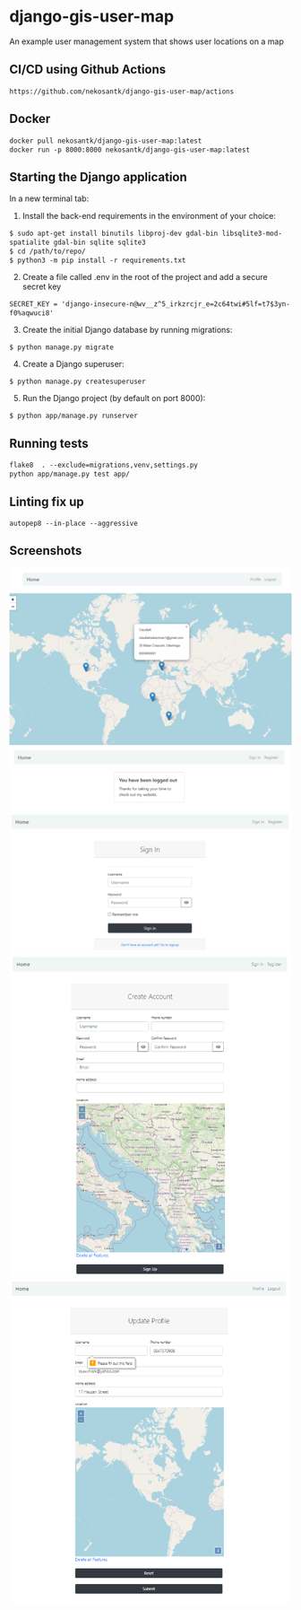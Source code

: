 # django-gis-user-map
 An example user management system that shows user locations on a map

## CI/CD using Github Actions
```
https://github.com/nekosantk/django-gis-user-map/actions
```
## Docker
```
docker pull nekosantk/django-gis-user-map:latest
docker run -p 8000:8000 nekosantk/django-gis-user-map:latest
```
 ## Starting the Django application

In a new terminal tab:

1. Install the back-end requirements in the environment of your choice:
  ```shell
  $ sudo apt-get install binutils libproj-dev gdal-bin libsqlite3-mod-spatialite gdal-bin sqlite sqlite3
  $ cd /path/to/repo/
  $ python3 -m pip install -r requirements.txt
  ```
2. Create a file called .env in the root of the project and add a secure secret key
```
SECRET_KEY = 'django-insecure-n@wv__z^5_irkzrcjr_e=2c64twi#5lf=t7$3yn-f0%aqwuci8'
```
3. Create the initial Django database by running migrations:
  ```shell
  $ python manage.py migrate
  ```
4. Create a Django superuser:
  ```shell
  $ python manage.py createsuperuser
  ```
5. Run the Django project (by default on port 8000):
  ```shell
  $ python app/manage.py runserver
  ```

## Running tests
```
flake8  . --exclude=migrations,venv,settings.py
python app/manage.py test app/
```

## Linting fix up
```
autopep8 --in-place --aggressive 
```
## Screenshots
![img.png](img.png)
![img_1.png](img_1.png)
![img_2.png](img_2.png)
![img_3.png](img_3.png)
![img_4.png](img_4.png)